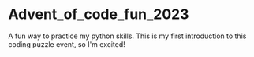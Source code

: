 # Advent_of_code_fun_2023
A fun way to practice my python skills.  This is my first introduction to this coding puzzle event, so I'm excited!
